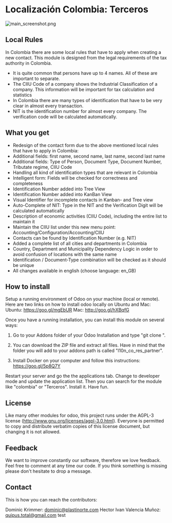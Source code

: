 Localización Colombia: Terceros
======

![main_screenshot.png](http://www.plastinorte.com/images/main_screenshot.png)

Local Rules
-----------------
In Colombia there are some local rules that have to apply when creating a new contact.
This module is designed from the legal requirements of the tax authority in Colombia.

- It is quite common that persons have up to 4 names. All of these are important to separate.
- The CIIU Code of a company shows the Industrial Classification of a company. This information will be important for tax calculation and statistics
- In Colombia there are many types of identification that have to be very clear in almost every transaction.
- NIT is the identification number for almost every company. The verification code will be calculated automatically.

What you get
-----------------
- Redesign of the contact form due to the above mentioned local rules that have to apply in Colombia:
- Additional fields: first name, second name, last name, second last name
- Additional fields: Type of Person, Document Type, Document Number, Tributate regime, CIIU Code
- Handling all kind of identification types that are relevant in Colombia
- Intelligent form: Fields will be checked for correctness and completeness
- Identification Number added into Tree View
- Identification Number added into KanBan View
- Visual Identifier for incomplete contacts in Kanban- and Tree view
- Auto-Complete of NIT: Type in the NIT and the Verification Digit will be calculated automatically
- Description of economic activities (CIIU Code), including the entire list to maintain it
- Maintain the CIIU list under this new menu point: Accounting/Configuration/Accounting/CIIU
- Contacts can be found by Identification Number (e.g. NIT)
- Added a complete list of all cities and departments in Colombia
- Country, Department and Municipality Dependency Logic in order to avoid confusion of locations with the same name
- Identification / Document-Type combination will be checked as it should be unique
- All changes available in english (choose language: en_GB)

How to install
-----------------
Setup a running environment of Odoo on your machine (local or remote). Here are two links on how to install odoo locally on Ubuntu and Mac:
Ubuntu: https://goo.gl/mgEbUR
Mac: http://goo.gl/hXBqfG

Once you have a running installation, you can install this module on several ways:

1. Go to your Addons folder of your Odoo Installation and type "git clone <repository-master>".

2. You can download the ZIP file and extract all files. Have in mind that the folder you will add to your addons path is called "l10n_co_res_partner".

3. Install Docker on your computer and follow this instructions: https://goo.gl/5p8Q7Y


Restart your server and go the the applications tab. Change to developer mode and update the application list. Then you can search for the module like "colombia" or "Terceros". Install it. Have fun.

License
-----------------
Like many other modules for odoo, this project runs under the AGPL-3 license (http://www.gnu.org/licenses/agpl-3.0.html).
Everyone is permitted to copy and distribute verbatim copies of this license document, but changing it is not allowed.


Feedback
-----------------
We want to improve constantly our software, therefore we love feedback. Feel free to comment at any time our code.
If you think something is missing please don't hesitate to drop a message.


Contact
-----------------
This is how you can reach the contributors:

Dominic Krimmer: dominic@plastinorte.com
Hector Ivan Valencia Muñoz: quipus.total@gmail.com
test
